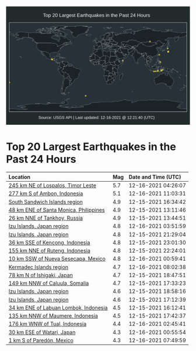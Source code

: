 ![Map](./map.png)

# Top 20 Largest Earthquakes in the Past 24 Hours

| Location | Mag | Date and Time (UTC) |
|:---|:---|:---|
| [245 km NE of Lospalos, Timor Leste](https://earthquake.usgs.gov/earthquakes/eventpage/us6000gcnj) | 5.7 | 12-16-2021 04:26:07 |
| [277 km S of Ambon, Indonesia](https://earthquake.usgs.gov/earthquakes/eventpage/us6000gcqy) | 5.1 | 12-16-2021 11:03:31 |
| [South Sandwich Islands region](https://earthquake.usgs.gov/earthquakes/eventpage/us6000gcf5) | 4.9 | 12-15-2021 16:34:42 |
| [48 km ENE of Santa Monica, Philippines](https://earthquake.usgs.gov/earthquakes/eventpage/us6000gcdz) | 4.9 | 12-15-2021 13:11:46 |
| [26 km NNE of Tankhoy, Russia](https://earthquake.usgs.gov/earthquakes/eventpage/us6000gce4) | 4.9 | 12-15-2021 13:44:51 |
| [Izu Islands, Japan region](https://earthquake.usgs.gov/earthquakes/eventpage/us6000gcnd) | 4.8 | 12-16-2021 03:51:59 |
| [Izu Islands, Japan region](https://earthquake.usgs.gov/earthquakes/eventpage/us6000gcjr) | 4.8 | 12-15-2021 21:29:04 |
| [36 km SSE of Kencong, Indonesia](https://earthquake.usgs.gov/earthquakes/eventpage/us6000gckn) | 4.8 | 12-15-2021 23:01:30 |
| [155 km NNE of Ruteng, Indonesia](https://earthquake.usgs.gov/earthquakes/eventpage/us6000gckg) | 4.8 | 12-15-2021 22:24:01 |
| [10 km SSW of Nueva Sesecapa, Mexico](https://earthquake.usgs.gov/earthquakes/eventpage/us6000gclp) | 4.8 | 12-16-2021 00:59:41 |
| [Kermadec Islands region](https://earthquake.usgs.gov/earthquakes/eventpage/us6000gcpw) | 4.7 | 12-16-2021 08:02:38 |
| [78 km N of Ishigaki, Japan](https://earthquake.usgs.gov/earthquakes/eventpage/us6000gcil) | 4.7 | 12-15-2021 18:47:51 |
| [149 km NNW of Caluula, Somalia](https://earthquake.usgs.gov/earthquakes/eventpage/us6000gch1) | 4.7 | 12-15-2021 17:33:23 |
| [Izu Islands, Japan region](https://earthquake.usgs.gov/earthquakes/eventpage/us6000gcis) | 4.6 | 12-15-2021 18:58:16 |
| [Izu Islands, Japan region](https://earthquake.usgs.gov/earthquakes/eventpage/us6000gcgn) | 4.6 | 12-15-2021 17:12:39 |
| [34 km ENE of Labuan Lombok, Indonesia](https://earthquake.usgs.gov/earthquakes/eventpage/us6000gcew) | 4.5 | 12-15-2021 16:12:41 |
| [135 km NNW of Maumere, Indonesia](https://earthquake.usgs.gov/earthquakes/eventpage/us6000gci2) | 4.5 | 12-15-2021 17:42:37 |
| [176 km WNW of Tual, Indonesia](https://earthquake.usgs.gov/earthquakes/eventpage/us6000gcn3) | 4.4 | 12-16-2021 02:45:41 |
| [30 km ESE of Watari, Japan](https://earthquake.usgs.gov/earthquakes/eventpage/us6000gclx) | 4.3 | 12-16-2021 00:55:54 |
| [1 km S of Paredón, Mexico](https://earthquake.usgs.gov/earthquakes/eventpage/us6000gcpt) | 4.3 | 12-16-2021 07:49:59 |

